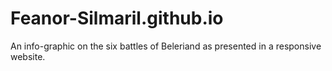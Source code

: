 # Feanor-Silmaril.github.io
An info-graphic on the six battles of Beleriand as presented in a responsive website. 
